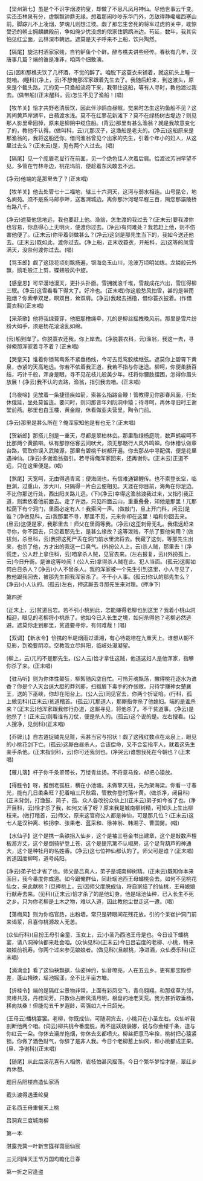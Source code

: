 <!-- { "loadSidebar": true } -->
【梁州第七】虽是个不识字烟波钓叟，却做了不思凡凤月神仙。尽他世事云千变。实丕丕林泉有分，虚飘飘钟鼎无缘。想着那闹吵吵东华门外，怎敌得静巉巉西塞山前。脚踪儿不上凌烟，梦魂儿则想江堧。觑了那忘生舍死的将军过虎豹关中，耽惊受恐的朝士拥麒麟殿前，争如俺少忧没虑的侬家住鹦鹉洲边。苟延，数年。我其实怕见红尘面，云林深市朝远。遮莫是天子呼来不上船，饮兴陶然。

【隔尾】旋沽村酒家家贱，自钓鲈鱼个个鲜。醉与樵夫讲些经传。春秋有几年，汉唐事几篇？端的谁是准非，咱两个细敷演。

(云)因和那樵夫饮了几杯酒，不觉的醉了。咱脱下这蓑衣来铺着，就这矶头上睡一觉咱。(睡科)(净上，云)不想俺那浑家跟着先生去了。我随后赶来，到这渡头，原来是个截头路。兀的见一只渔船流将下来，我带住这船，等有人寻时，教他渡过我去。(做带船)(正末醒科，云)怎生不见了渔船！(唱)

【牧羊关】恰才共野老清辰饮，因此伴沙鸥白昼眠，觉来时怎生这钓鱼船不见？这其间黄芦岸湖平，白蘋渡水浅。莫不在红蓼花新滩下？莫不在绿杨树古堤边？则见那人影里牵回棹，原来是柳阴中缆住船。(背云)那里有甚么渔翁？就是我故意变化了的，教他不认得。(做叫科，云)兀那汉子，这渔船是老夫的。(净云)这船原来是那渔翁的，我将这船还你。借问渔翁曾见个出家的先生，引着个年小的妇人，从这里过去么？(正末云)是，见有两个人过去。(唱)

【隔尾】见一个庞眉老叟行在前面，见一个绝色佳人次着后肩。恰渡过芳洲早望不见。多管在竹林寺边，桃花坞前，便趁着东风敢去不远。

(净云)他端的是那里去了？(正末唱)

【牧羊关】他去处管七十二福地，辖三十六洞天，这河与弱水相连。山号昆仑，地名阆苑。须不是系马邮亭畔，送客渭城边。离你那汴河堤早程三百，隔您那灞陵桥有路八千。

(净云)遮莫他恁地远，我也要赶上他。渔翁，怎生渡的我过去？(正末云)要我渡你也容易，你息得心上无明火，便渡你过去。(净云)有何难处？我若赶上他，则不伤害他便了。(正末云)你带着剑做甚么？(净云)这剑是那先生当下的，我如今送还他去。(正末云)既如此，渡你过去。(净上船，正末收蓑衣，开船科，云)这等的凤雪满天，没奈何渡你过去。(唱)

【骂玉郎】觑了这琼花顷刻飘扬遍，银海岛玉山川，沧波万顷明如练。龙鳞般云外飘，鹅毛般江上剪，蝶翅般风中旋。

【感皇恩】可早漫地漫天，更扑头扑面。雪拥就浪千堆，雪裁成花六出，雪压得柳三眠。(净云)这雪看看下得大了。好冷也。(正末唱)你这般愁风怕雪，甚的是带雨拖烟？你索拳双足，瞑双目，耸双肩。(净云)我起去摇橹，借你蓑衣披着。(作借蓑衣科)(正末唱)

【采茶歌】他将我绿蓑穿，他把那橹绳牵，兀的是柳丝摇拽晚风前。那里是雪片纷纷大如手，须是杨花滚滚乱如绵。

(云)船到岸了。你脱蓑衣还我，你上岸去。(净脱蓑衣科，云)渔翁，我这一去，寻得俺那浑家着寻不着？(正末唱)

【哭皇天】谁着你锁鸳鸯系不紧垂杨线，今可去觅鸾胶续继弦。遮莫你上碧霄下黄泉，赤紧的天高地远。你若不依着我正道，我若不指与你迷途。柳呵，你便柔肠百结，巧计千般，浑身是眼，寻不见花枝儿般美少年。枉将你腰肢摆困，怎得你眉头放展！(净云)我不认的去路，渔翁，指引我去咱。(正末唱)

【乌夜啼】见放着一条捷径疾如箭，索甚么指路金鞭！管教得见你那春风面，行处休俄延，坐处莫留连。要问时，则问那昔年刘阮洞中猿；待寻呵，再休寻旧时王谢堂前燕。那里也白玉楼，黄金殿，休看做亚夫营里，陶令门前。

(净云)那里是甚么所在？俺浑家知他是有也无？(正末唱)

【贺新郎】那搭儿别是一重天，尽都是翠柏林峦。那里取绿杨庭院，数声鹤唳呵不比那两个黄鹂啭。纵有那惊俗客云间吠犬，须无那聒行人风外鸣蝉。你休错认做章台路，管取你误入武陵源，那里有碧桃千树都开遍。你去那丛中寻配偶，便是花里遇神仙。(净云)多谢渔翁指引。若寻得俺浑家回来，还再谢你。(正末云)正道不远，只在这里便是。(唱)

【煞尾】天宽呵，无由得遇青鸾；便海阔也，有信难通锦鲤传。也不索登长空，临巨渊，过重山，涉大川，只隔得一片白云便相见。天涯在你目前，海角在你足边。不比你那送行处，西出阳关路儿远。(下)(净云)幸得这渔翁渡我过来，又指引我正道，则索依着他前面去。走了许远，只见四面云山，重重叠叠，知他是那里！兀那松荫下有个洞门，里面必定有人！我索问一声。(做敲门，旦上开门科，问云)是谁？(净做见科，云)我那里不寻，那里不觅，元来你却在这里！咱和你回去来。(旦云)这便是家，我那里去！师父在里面等我。(净云)这歪刺骨无礼。我偌远赶来寻你，你不回去，只恋着那先生，是甚么缘故？这等泼贱，不杀了要他何用？(做拔剑，杀旦科，云)我把这死尸丢在洞门前水里流将去。我藏了这剑，等那先生出来，也杀了他，方才出的我这一口臭气。(外扮公人上，云)杀人贼，那里去！(净慌走，公人赶上拿住科，云)咱拿杀人贼，见官去来。(左右报复，云)(外扮孤上，云)今日升衙。是谁这等吵闹！(公人云)拿得杀人贼在此。犯人当面。(孤云)这厮如何白日杀人？(净云)小人不曾杀人。我的浑家被一个先生引到这里，小人寻见了，教他跟我回去，被那先生把我浑家杀了。不干小人事。(孤云)你认的那先生么？(净云)小人认的。(孤云)左右，押这厮去寻那先生来对理。(押净下)


第四折

(正末上，云)贫道吕岩。若不引小桃到此，怎能赚得老柳也到这里？我着小桃山洞相迎，眼见的老柳将小桃杀了。他如今已入长生之境，如何杀得他？老柳必然逃避。遮莫你走到那里，贫道要寻你，有何难哉！(唱)

【双调】【新水令】恰携的半堤烟雨过潇湘，有心待栽培在九重天上。谁想从朝不见影，到晚要阴凉。空教我立尽斜阳，临岐处漫凝望。

(柳上，云)兀的不是那先生。(公人云)恰才拿住这贼，他道这妇人是他浑家，指攀你杀了来。(正末唱)

【驻马听】则为你体性颠狂，柳絮随风空自忙。可怜芳魂飘荡，撇得桃花逐水为谁香？你是个入天台逞大胆的莽刘郎，扫蛾眉下毒手的乔张敞。只待学赚神女楚襄王，送的下巫峡，你却在阳台上。(公人云)同见官去，你两个折证咱。(行科，孤上做见科)(正末云)贫道稽首。(孤云)兀那道人，那厮指你杀了他媳妇。端的是谁杀来？(正末云)他浑家跟我修行办道，这厮寻见，将他杀了。不干贫道事。(净云)是他杀了！(正末云)则看谁有刀仗，便是杀人的。(孤云)这个说的是。左右搜看。(公人搜净，见剑科)(正末唱)

【乔牌儿】自古道捉贼先见赃，索甚当官与招状！觑了这残红数点在龙泉上，眼见的小桃花剑下亡。(孤云)这厮白昼杀人，合该偿命，又不合妄指平人，就着这先生亲手杀他。(正末指剑科，云)你可还我剑也。(净哭云)谁想我死在今朝也？(正末唱)

【雁儿落】杆子你千条翠带长，万缕青丝扬。不将意马拴，却把心猿放。

【得胜令】呀，推倒老孤桩，横在小池塘。未做擎天柱，先为架海梁。你看一寸春光，能有几日柔条旺？犯着咱三尺秋霜，管教你登时落叶黄。(做杀净，闭目科)(正末背剑，打渔鼓、简子，孤、众人各改扮众仙上)(正末云)弟子如今省了也。(净开目科，云)恰才杀了我，如何又活了呀？原来我是城南柳树精，可知头上生出柳枝来。(做打稽首，云)师父，原来这官府公人都是神仙，可是那几位？(正末云)这七人是汉钟离、铁拐李、张果老、蓝采和、徐神翁、韩湘子、曹国舅。(唱)

【水仙子】这个是携一条铁拐入仙乡，这个是袖三卷金书出建章，这个是敲数声檀板游方丈，这个是倒骑驴登上苍，这个是提笊篱不认椒房，这个足背葫芦的神通大，这个是种牡丹的名姓香。(净云)这七位神仙都认的了。师父可是谁？(正末唱)贫道因度柳呵，道号纯阳。

(净云)弟子恰才省了也。师父是吕真人，弟子是城南柳树精。(正末云)既知你本来面目，我今番度你成道。如今跟俺群仙，同赴瑶池西王母蟠桃会去。如何不见桃花仙女，来此献桃？(旦捧桃上，云)因师父度脱成仙，将自家结了的仙桃，王母娘娘行献寿去来。(见科)(正末云)恰才杀了的是他幻身。他是瑶池仙种，已入长生不死之乡。只为你老柳是土木之物，难以入道，因此教他尘世走这一遭。(唱)

【落梅风】则为你临官路，出粉墙，常只是转眼间花残花放。引的个呆崔护洞门前来谒浆，且喜你桃源故人无恙。

(众仙行科)(旦扮王母引金童、玉女上，云)小圣乃西池王母是也。今日设下蟠桃宴，请八洞神仙都来赴会咱。(众仙见科)(正末云)今日吕岩度的老柳、小桃，特来娘娘前祝寿。你两个过来参见娘娘者。(做见科)(旦献桃，净进酒，众仙奏乐科)(正末唱)

【滴滴金】看了这仙袂飘飖，仙姿绰约，仙音嘹亮，人在五云乡。更有那宝殿参差，蓬山掩映，瑶池摇漾，全不比半亩方塘。

【折桂令】端的是隔红尘景物非常，上面有彩凤交飞，青鸟翱翔。和那瑶草为邻，灵椿共茂，丹桂同芳。只教你占断风清月明，根盘的地老天荒。我为甚折取垂杨，移向扶桑！但能勾五千岁遐龄，索强如九十日韶光。

(王母云)蟠桃宴罢。老柳，你既成仙，可随洞宾去，小桃只在小圣左右。众仙听我剖断他两个咱。(词云)柳共桃今番度脱，再不逞妖娆袅娜，说与你金缕千条，道与你红云一朵。你休去灞岸拖烟，你休去玄都喷火。柳丝把意马牢拴，桃树把心猿紧锁。你做了酒色财气，你辞了是非人我。今日个老柳惹上仙风，和小桃都成正果。(旦、净谢科)(正末唱)

【随尾】从此后溪花喜有人相傍，岩枝怕甚风摇荡。今日个繁华梦恰才醒，翠红乡再休想。

题目岳阳楼自造仙家酒

截头渡得遇垂纶叟

正名西王母重餐天上桃

吕洞宾三度城南柳
　




第一本

湛露尧蓂一叶新宝筵祥霭丽仙宸

三元同降天王节万国均瞻化日春


第一折之官逢盗

